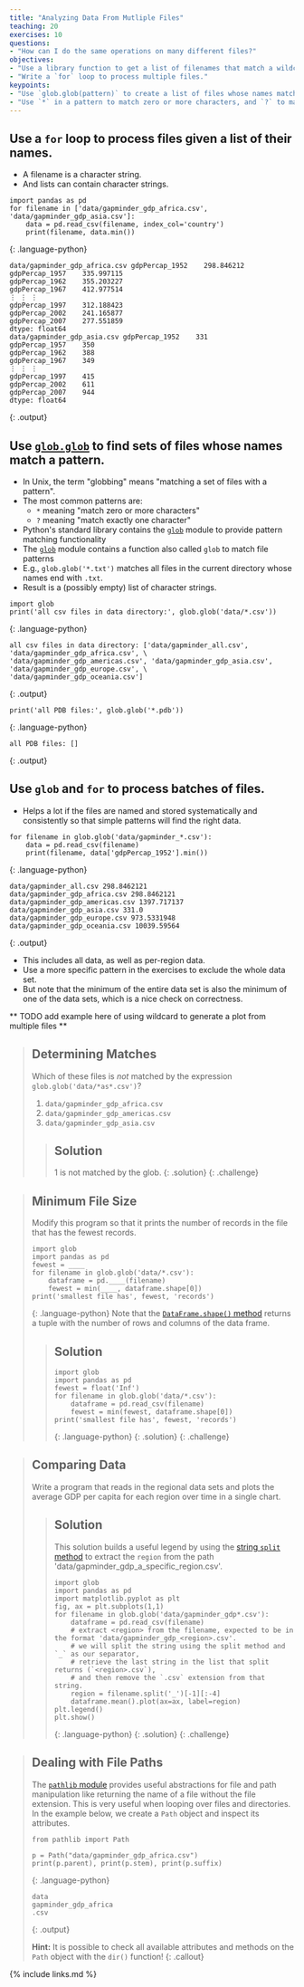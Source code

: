```yaml
---
title: "Analyzing Data From Mutliple Files"
teaching: 20
exercises: 10
questions:
- "How can I do the same operations on many different files?"
objectives:
- "Use a library function to get a list of filenames that match a wildcard pattern."
- "Write a `for` loop to process multiple files."
keypoints:
- "Use `glob.glob(pattern)` to create a list of files whose names match a pattern."
- "Use `*` in a pattern to match zero or more characters, and `?` to match any single character."
---
```


## Use a `for` loop to process files given a list of their names.

*   A filename is a character string.
*   And lists can contain character strings.

~~~
import pandas as pd
for filename in ['data/gapminder_gdp_africa.csv', 'data/gapminder_gdp_asia.csv']:
    data = pd.read_csv(filename, index_col='country')
    print(filename, data.min())
~~~
{: .language-python}
~~~
data/gapminder_gdp_africa.csv gdpPercap_1952    298.846212
gdpPercap_1957    335.997115
gdpPercap_1962    355.203227
gdpPercap_1967    412.977514
⋮ ⋮ ⋮
gdpPercap_1997    312.188423
gdpPercap_2002    241.165877
gdpPercap_2007    277.551859
dtype: float64
data/gapminder_gdp_asia.csv gdpPercap_1952    331
gdpPercap_1957    350
gdpPercap_1962    388
gdpPercap_1967    349
⋮ ⋮ ⋮
gdpPercap_1997    415
gdpPercap_2002    611
gdpPercap_2007    944
dtype: float64
~~~
{: .output}

## Use [`glob.glob`](https://docs.python.org/3/library/glob.html#glob.glob) to find sets of files whose names match a pattern.

*   In Unix, the term "globbing" means "matching a set of files with a pattern".
*   The most common patterns are:
    *   `*` meaning "match zero or more characters"
    *   `?` meaning "match exactly one character"
*   Python's standard library contains the [`glob`](https://docs.python.org/3/library/glob.html) module to provide pattern matching functionality
*   The [`glob`](https://docs.python.org/3/library/glob.html) module contains a function also called `glob` to match file patterns
*   E.g., `glob.glob('*.txt')` matches all files in the current directory 
    whose names end with `.txt`.
*   Result is a (possibly empty) list of character strings.

~~~
import glob
print('all csv files in data directory:', glob.glob('data/*.csv'))
~~~
{: .language-python}
~~~
all csv files in data directory: ['data/gapminder_all.csv', 'data/gapminder_gdp_africa.csv', \
'data/gapminder_gdp_americas.csv', 'data/gapminder_gdp_asia.csv', 'data/gapminder_gdp_europe.csv', \
'data/gapminder_gdp_oceania.csv']
~~~
{: .output}

~~~
print('all PDB files:', glob.glob('*.pdb'))
~~~
{: .language-python}
~~~
all PDB files: []
~~~
{: .output}

## Use `glob` and `for` to process batches of files.

*   Helps a lot if the files are named and stored systematically and consistently
    so that simple patterns will find the right data.

~~~
for filename in glob.glob('data/gapminder_*.csv'):
    data = pd.read_csv(filename)
    print(filename, data['gdpPercap_1952'].min())
~~~
{: .language-python}
~~~
data/gapminder_all.csv 298.8462121
data/gapminder_gdp_africa.csv 298.8462121
data/gapminder_gdp_americas.csv 1397.717137
data/gapminder_gdp_asia.csv 331.0
data/gapminder_gdp_europe.csv 973.5331948
data/gapminder_gdp_oceania.csv 10039.59564
~~~
{: .output}

*   This includes all data, as well as per-region data.
*   Use a more specific pattern in the exercises to exclude the whole data set.
*   But note that the minimum of the entire data set is also the minimum of one of the data sets,
    which is a nice check on correctness.

** TODO add example here of using wildcard to generate a plot from multiple files **

> ## Determining Matches
>
> Which of these files is *not* matched by the expression `glob.glob('data/*as*.csv')`?
>
> 1. `data/gapminder_gdp_africa.csv`
> 2. `data/gapminder_gdp_americas.csv`
> 3. `data/gapminder_gdp_asia.csv`
>
> > ## Solution
> >
> > 1 is not matched by the glob.
> {: .solution}
{: .challenge}

> ## Minimum File Size
>
> Modify this program so that it prints the number of records in
> the file that has the fewest records.
>
> ~~~
> import glob
> import pandas as pd
> fewest = ____
> for filename in glob.glob('data/*.csv'):
>     dataframe = pd.____(filename)
>     fewest = min(____, dataframe.shape[0])
> print('smallest file has', fewest, 'records')
> ~~~
> {: .language-python}
> Note that the [`DataFrame.shape()` method][shape-method]
> returns a tuple with the number of rows and columns of the data frame.
>
> > ## Solution
> > ~~~
> > import glob
> > import pandas as pd
> > fewest = float('Inf')
> > for filename in glob.glob('data/*.csv'):
> >     dataframe = pd.read_csv(filename)
> >     fewest = min(fewest, dataframe.shape[0])
> > print('smallest file has', fewest, 'records')
> > ~~~
> > {: .language-python}
> {: .solution}
{: .challenge}

> ## Comparing Data
>
> Write a program that reads in the regional data sets
> and plots the average GDP per capita for each region over time
> in a single chart.
> > ## Solution
> > This solution builds a useful legend by using the [string `split` method][split-method] to
> > extract the `region` from the path 'data/gapminder_gdp_a_specific_region.csv'.
> > ~~~
> > import glob
> > import pandas as pd
> > import matplotlib.pyplot as plt
> > fig, ax = plt.subplots(1,1)
> > for filename in glob.glob('data/gapminder_gdp*.csv'):
> >     dataframe = pd.read_csv(filename)
> >     # extract <region> from the filename, expected to be in the format 'data/gapminder_gdp_<region>.csv'.
> >     # we will split the string using the split method and `_` as our separator,
> >     # retrieve the last string in the list that split returns (`<region>.csv`), 
> >     # and then remove the `.csv` extension from that string.
> >     region = filename.split('_')[-1][:-4] 
> >     dataframe.mean().plot(ax=ax, label=region)
> > plt.legend()
> > plt.show()
> > ~~~
> > {: .language-python}
> {: .solution}
{: .challenge}

> ## Dealing with File Paths
> The [`pathlib` module][pathlib-module] provides useful abstractions for file and path manipulation like
> returning the name of a file without the file extension. This is very useful when looping over files and
> directories. In the example below, we create a `Path` object and inspect its attributes.
> ~~~
> from pathlib import Path
> 
> p = Path("data/gapminder_gdp_africa.csv")
> print(p.parent), print(p.stem), print(p.suffix)
> ~~~
> {: .language-python}
> ~~~
> data
> gapminder_gdp_africa
> .csv
> ~~~
> {: .output}
> 
> __Hint:__ It is possible to check all available attributes and methods on the `Path` object with the `dir()`
> function!
{: .callout}

[pathlib-module]: https://docs.python.org/3/library/pathlib.html
[shape-method]: https://pandas.pydata.org/pandas-docs/stable/reference/api/pandas.DataFrame.shape.html
[split-method]: https://docs.python.org/3/library/stdtypes.html#str.split



{% include links.md %}
